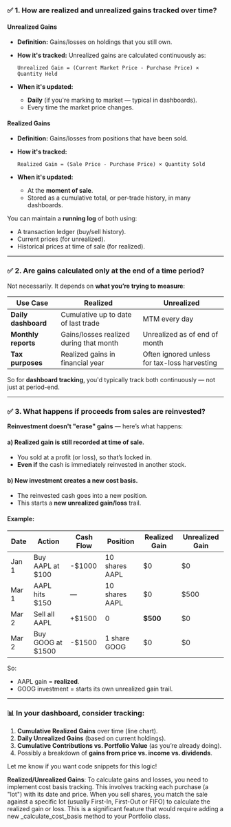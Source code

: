 
### ✅ **1. How are realized and unrealized gains tracked over time?**

#### **Unrealized Gains**

* **Definition:** Gains/losses on holdings that you still own.
* **How it's tracked:**
  Unrealized gains are calculated continuously as:

  ```
  Unrealized Gain = (Current Market Price - Purchase Price) × Quantity Held
  ```
* **When it's updated:**

  * **Daily** (if you're marking to market — typical in dashboards).
  * Every time the market price changes.

#### **Realized Gains**

* **Definition:** Gains/losses from positions that have been sold.
* **How it's tracked:**

  ```
  Realized Gain = (Sale Price - Purchase Price) × Quantity Sold
  ```
* **When it's updated:**

  * At the **moment of sale**.
  * Stored as a cumulative total, or per-trade history, in many dashboards.

You can maintain a **running log** of both using:

* A transaction ledger (buy/sell history).
* Current prices (for unrealized).
* Historical prices at time of sale (for realized).

---

### ✅ **2. Are gains calculated only at the end of a time period?**

Not necessarily. It depends on **what you’re trying to measure**:

| Use Case            | Realized                                | Unrealized                                   |
| ------------------- | --------------------------------------- | -------------------------------------------- |
| **Daily dashboard** | Cumulative up to date of last trade     | MTM every day                                |
| **Monthly reports** | Gains/losses realized during that month | Unrealized as of end of month                |
| **Tax purposes**    | Realized gains in financial year        | Often ignored unless for tax-loss harvesting |

So for **dashboard tracking**, you'd typically track both continuously — not just at period-end.

---

### ✅ **3. What happens if proceeds from sales are reinvested?**

**Reinvestment doesn't "erase" gains** — here’s what happens:

#### a) **Realized gain is still recorded at time of sale.**

* You sold at a profit (or loss), so that’s locked in.
* **Even if** the cash is immediately reinvested in another stock.

#### b) **New investment creates a new cost basis.**

* The reinvested cash goes into a new position.
* This starts a **new unrealized gain/loss** trail.

#### Example:

| Date  | Action             | Cash Flow | Position       | Realized Gain | Unrealized Gain |
| ----- | ------------------ | --------- | -------------- | ------------- | --------------- |
| Jan 1 | Buy AAPL at \$100  | -\$1000   | 10 shares AAPL | \$0           | \$0             |
| Mar 1 | AAPL hits \$150    | —         | 10 shares AAPL | \$0           | \$500           |
| Mar 2 | Sell all AAPL      | +\$1500   | 0              | **\$500**     | \$0             |
| Mar 2 | Buy GOOG at \$1500 | -\$1500   | 1 share GOOG   | \$0           | \$0             |

So:

* AAPL gain = **realized**.
* GOOG investment = starts its own unrealized gain trail.

---

### 📊 **In your dashboard**, consider tracking:

1. **Cumulative Realized Gains** over time (line chart).
2. **Daily Unrealized Gains** (based on current holdings).
3. **Cumulative Contributions vs. Portfolio Value** (as you’re already doing).
4. Possibly a breakdown of **gains from price vs. income vs. dividends**.

Let me know if you want code snippets for this logic!


**Realized/Unrealized Gains**: To calculate gains and losses, you need to implement cost basis tracking. This involves tracking each purchase (a "lot") with its date and price. When you sell shares, you match the sale against a specific lot (usually First-In, First-Out or FIFO) to calculate the realized gain or loss. This is a significant feature that would require adding a new _calculate_cost_basis method to your Portfolio class.
